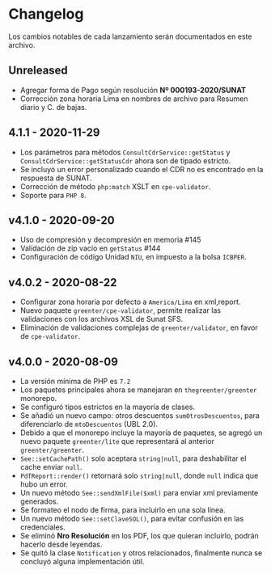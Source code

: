# Changelog

Los cambios notables de cada lanzamiento serán documentados en este archivo.

## Unreleased
- Agregar forma de Pago según resolución **Nº 000193-2020/SUNAT**
- Corrección zona horaria Lima en nombres de archivo para Resumen diario y C. de bajas. 

## 4.1.1 - 2020-11-29
- Los parámetros para métodos `ConsultCdrService::getStatus` y `ConsultCdrService::getStatusCdr` ahora son de tipado estricto. 
- Se incluyó un error personalizado cuando el CDR no es encontrado en la respuesta de SUNAT.
- Corrección de método `php:match` XSLT en `cpe-validator`.
- Soporte para `PHP 8`.

## v4.1.0 - 2020-09-20
- Uso de compresión y decompresión en memoria #145
- Validación de zip vacío en `getStatus` #144
- Configuración de código Unidad `NIU`, en impuesto a la bolsa `ICBPER`.

## v4.0.2 - 2020-08-22
- Configurar zona horaria por defecto a `America/Lima` en xml,report.
- Nuevo paquete `greenter/cpe-validator`, permite realizar las validaciones con los archivos XSL de Sunat SFS.
- Eliminación de validaciones complejas de `greenter/validator`, en favor de `cpe-validator`.

## v4.0.0 - 2020-08-09

- La versión mínima de PHP es `7.2`
- Los paquetes principales ahora se manejaran en `thegreenter/greenter` monorepo.
- Se configuró tipos estrictos en la mayoría de clases.
- Se añadió un nuevo campo: otros descuentos `sumOtrosDescuentos`, para diferenciarlo de `mtoDescuentos` (UBL 2.0).
- Debido a que el monorepo incluye la mayoría de paquetes, se agregó un nuevo paquete `greenter/lite` que representará al anterior `greenter/greenter`. 
- `See::setCachePath()` solo aceptara `string|null`, para deshabilitar el cache enviar `null`.
- `PdfReport::render()` retornará solo `string|null`, donde `null` indica que hubo un error.
- Un nuevo método `See::sendXmlFile($xml)` para enviar xml previamente generados.
- Se formateo el nodo de firma, para incluirlo en una sola línea.
- Un nuevo método `See::setClaveSOL()`, para evitar confusión en las credenciales.
- Se eliminó **Nro Resolución** en los PDF, los que quieran incluirlo, podrán hacerlo desde leyendas.
- Se quitó la clase `Notification` y otros relacionados, finalmente nunca se concluyó alguna implementación útil.   
